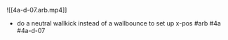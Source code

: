 

![[4a-d-07.arb.mp4]]

- do a neutral wallkick instead of a wallbounce to set up x-pos
#arb #4a #4a-d-07

